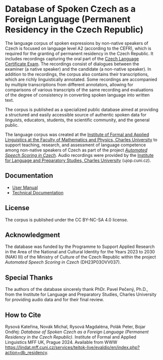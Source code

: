 # Database of Spoken Czech as a Foreign Language (Permanent Residency in the Czech Republic)

The language corpus of spoken expressions by non-native speakers of Czech is focused on language level A2 (according to the CEFR), which is required for the granting of permanent residency in the Czech Republic. 
It includes recordings capturing the oral part of the [Czech Language Certificate Exam](https://ujop.cuni.cz/UJOPEN-70.html?ujopcmsid=12:czech-language-certificate-exam-cce). 
The recordings consist of dialogues between the examiner (a native speaker) and the candidate (a non-native speaker). 
In addition to the recordings, the corpus also contains their transcriptions, which are richly linguistically annotated. 
Some recordings are accompanied by multiple transcriptions from different annotators, allowing for comparisons of various transcripts of the same recording and evaluations of the degree of consistency in converting spoken language into written text.

The corpus is published as a specialized public database aimed at providing a structured and easily accessible source of authentic spoken data for linguists, educators, students, the scientific community, and the general public.

The language corpus was created at the [Institute of Formal and Applied Linguistics at the Faculty of Mathematics and Physics, Charles University](https://ufal.mff.cuni.cz/) to support teaching, research, and assessment of language competence among non-native speakers of Czech as part of the project [_Automated Speech Scoring in Czech_](https://ufal.mff.cuni.cz/automated-speech-scoring-czech).
Audio recordings were provided by the [Institute for Language and Preparatory Studies, Charles University](https://ujop.cuni.cz/UJOPEN-1.html) (ujop.cuni.cz).

## Documentation

- [User Manual](USER_MANUAL.md)
- [Technical Documentation](TECH_DOC.md)

## License

The corpus is published under the CC BY-NC-SA 4.0 license.

## Acknowledgment

The database was funded by the Programme to Support Applied Research in the Area of the National and Cultural Identity for the Years 2023 to 2030 (NAKI III) of the Ministry of Culture of the Czech Republic within the project _Automated Speech Scoring in Czech_ (DH23P03OVV037).

## Special Thanks

The authors of the database sincerely thank PhDr. Pavel Pečený, Ph.D., from the Institute for Language and Preparatory Studies, Charles University for providing audio data and for their final review.

## How to Cite

Rysová Kateřina, Novák Michal, Rysová Magdaléna, Polák Peter, Bojar Ondřej: _Database of Spoken Czech as a Foreign Language (Permanent Residency in the Czech Republic)_. Institute of Formal and Applied Linguistics MFF UK, Prague 2024. Available from WWW https://lindat.mff.cuni.cz/services/teitok-live/evaldio/en/index.php?action=db_residency.
